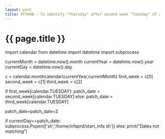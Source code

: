 ```yaml
---
layout: post
title: PYTHON - To identify "Thursday" after second week "Tuesday" of a month and Start Informatica services
---
```


{{ page.title }}
================


import calendar
from datetime import datetime
import subprocess

currentMonth = datetime.now().month
currentYear = datetime.now().year
currentDay = datetime.now().day


c = calendar.monthcalendar(currentYear,currentMonth)
first_week = c[0]
second_week = c[1]
third_week = c[2]

if first_week[calendar.TUESDAY]:
 patch_date = second_week[calendar.TUESDAY]
else:
 patch_date = third_week[calendar.TUESDAY]

patch_date=patch_date+2

if currentDay==patch_date:
 subprocess.Popen(['sh','/home/infaprd/start_infa.sh'])
else:
 print("Dates not matching")
